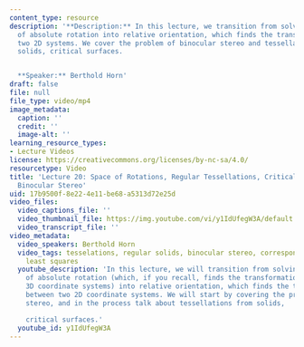 ```yaml
---
content_type: resource
description: '**Description:** In this lecture, we transition from solving problems
  of absolute rotation into relative orientation, which finds the transformation between
  two 2D systems. We cover the problem of binocular stereo and tessellations from
  solids, critical surfaces.


  **Speaker:** Berthold Horn'
draft: false
file: null
file_type: video/mp4
image_metadata:
  caption: ''
  credit: ''
  image-alt: ''
learning_resource_types:
- Lecture Videos
license: https://creativecommons.org/licenses/by-nc-sa/4.0/
resourcetype: Video
title: 'Lecture 20: Space of Rotations, Regular Tessellations, Critical Surfaces,
  Binocular Stereo'
uid: 17b9500f-8e22-4e11-be68-a5313d72e25d
video_files:
  video_captions_file: ''
  video_thumbnail_file: https://img.youtube.com/vi/y1IdUfegW3A/default.jpg
  video_transcript_file: ''
video_metadata:
  video_speakers: Berthold Horn
  video_tags: tesselations, regular solids, binocular stereo, correspondences, weighted
    least squares
  youtube_description: 'In this lecture, we will transition from solving problems
    of absolute rotation (which, if you recall, finds the transformation between two
    3D coordinate systems) into relative orientation, which finds the transformation
    between two 2D coordinate systems. We will start by covering the problem of binocular
    stereo, and in the process talk about tessellations from solids,

    critical surfaces.'
  youtube_id: y1IdUfegW3A
---
```

